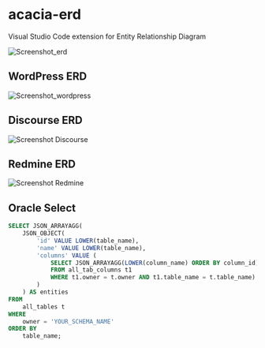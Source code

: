 # acacia-erd
Visual Studio Code extension for Entity Relationship Diagram

![Screenshot_erd](https://github.com/user-attachments/assets/d7fe0279-8503-4494-9580-92dbe970bdf4)

## WordPress ERD

![Screenshot_wordpress](https://github.com/user-attachments/assets/1d9ade83-b35f-4023-829f-94840ef9dc3c)

## Discourse ERD

![Screenshot Discourse](https://github.com/user-attachments/assets/ec06bd8c-47fa-4375-a0b9-4c67351dcc1d)

## Redmine ERD

![Screenshot Redmine](https://github.com/user-attachments/assets/47b84e7a-323d-470c-8509-918468181418)

## Oracle Select

```sql
SELECT JSON_ARRAYAGG(
    JSON_OBJECT(
        'id' VALUE LOWER(table_name),
        'name' VALUE LOWER(table_name),
        'columns' VALUE (
            SELECT JSON_ARRAYAGG(LOWER(column_name) ORDER BY column_id)
            FROM all_tab_columns t1
            WHERE t1.owner = t.owner AND t1.table_name = t.table_name)
        )
    ) AS entities
FROM
    all_tables t
WHERE
    owner = 'YOUR_SCHEMA_NAME'
ORDER BY
    table_name;
```    
